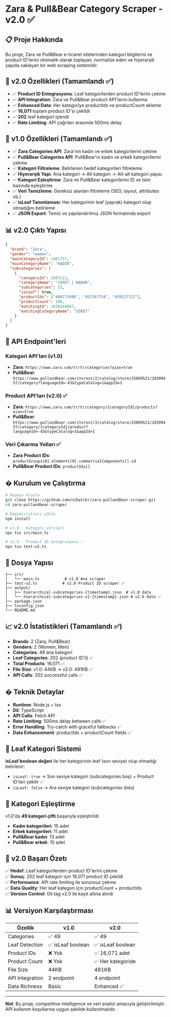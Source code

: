 # Zara & Pull&Bear Category Scraper - v2.0 ✅

## 📋 Proje Hakkında

Bu proje, Zara ve Pull&Bear e-ticaret sitelerinden kategori bilgilerini ve product ID'lerini otomatik olarak toplayan, normalize eden ve hiyerarşik yapıda saklayan bir web scraping sistemidir.

## 🎯 v2.0 Özellikleri (Tamamlandı ✅)

- ✅ **Product ID Entegrasyonu**: Leaf kategorilerden product ID'lerini çekme
- ✅ **API Integration**: Zara ve Pull&Bear product API'larını kullanma
- ✅ **Enhanced Data**: Her kategoriye productIds ve productCount ekleme
- ✅ **16,071** toplam product ID'si çekildi
- ✅ **202** leaf kategori işlendi
- ✅ **Rate Limiting**: API çağrıları arasında 500ms delay

## 🎯 v1.0 Özellikleri (Tamamlandı ✅)

- ✅ **Zara Categories API**: Zara'nın kadın ve erkek kategorilerini çekme
- ✅ **Pull&Bear Categories API**: Pull&Bear'ın kadın ve erkek kategorilerini çekme  
- ✅ **Kategori Filtreleme**: Belirlenen hedef kategorileri filtreleme
- ✅ **Hiyerarşik Yapı**: Ana kategori → Alt kategori → Alt-alt kategori yapısı
- ✅ **Kategori Eşleştirme**: Zara ve Pull&Bear kategorilerini ID ve isim bazında eşleştirme
- ✅ **Veri Temizleme**: Gereksiz alanları filtreleme (SEO, layout, attributes vb.)
- ✅ **isLeaf Tanımlaması**: Her kategorinin leaf (yaprak) kategori olup olmadığını belirleme
- ✅ **JSON Export**: Temiz ve yapılandırılmış JSON formatında export

## 📊 v2.0 Çıktı Yapısı

```json
{
  "brand": "Zara",
  "gender": "women", 
  "mainCategoryId": 1881757,
  "mainCategoryName": "KADIN",
  "subcategories": [
    {
      "categoryId": 2583113,
      "categoryName": "CEKET | KABAN",
      "subcategories": [],
      "isLeaf": true,
      "productIds": ["480773496", "452707754", "459127722"],
      "productCount": 106,
      "matchingId": 1030204607,
      "matchingCategoryName": "CEKET"
    }
  ]
}
```

## 🔗 API Endpoint'leri

### Kategori API'ları (v1.0)
- **Zara**: `https://www.zara.com/tr/tr/categories?ajax=true`
- **Pull&Bear**: `https://www.pullandbear.com/itxrest/2/catalog/store/25009521/20309457/category?languageId=-43&typeCatalog=1&appId=1`

### Product API'ları (v2.0) ✅
- **Zara**: `https://www.zara.com/tr/tr/category/{categoryId}/products?ajax=true`
- **Pull&Bear**: `https://www.pullandbear.com/itxrest/3/catalog/store/25009521/20309457/category/{categoryId}/product?languageId=-43&typeCatalog=1&appId=1`

### Veri Çıkarma Yolları ✅
- **Zara Product IDs**: `productGroups[0].elements[0].commercialComponents[].id`
- **Pull&Bear Product IDs**: `productIds[]`

## � Kurulum ve Çalıştırma

```bash
# Repoyu klonla
git clone https://github.com/nihatckr/zara-pullandbear-scraper.git
cd zara-pullandbear-scraper

# Bağımlılıkları yükle
npm install

# v1.0 - Kategori verileri
npx tsx src/main.ts

# v2.0 - Product ID entegrasyonu ✅
npx tsx test-v2.ts
```

## 📁 Dosya Yapısı

```
├── src/
│   └── main.ts           # v1.0 Ana scraper
├── test-v2.ts           # v2.0 Product ID scraper ✅
├── output/
│   ├── hierarchical-subcategories-{timestamp}.json  # v1.0 data
│   └── hierarchical-subcategories-v2-{timestamp}.json # v2.0 data ✅
├── package.json
├── tsconfig.json
└── README.md
```

## 📈 v2.0 İstatistikleri (Tamamlandı ✅)

- **Brands**: 2 (Zara, Pull&Bear)
- **Genders**: 2 (Women, Men)
- **Categories**: 49 ana kategori
- **Leaf Categories**: 202 (product ID'li) ✅
- **Total Products**: 16,071 ✅
- **File Size**: v1.0: 44KB → v2.0: 491KB ✅
- **API Calls**: 202 successful calls ✅

## � Teknik Detaylar

- **Runtime**: Node.js + tsx
- **Dil**: TypeScript
- **API Calls**: Fetch API
- **Rate Limiting**: 500ms delay between calls ✅
- **Error Handling**: Try-catch with graceful fallbacks ✅
- **Data Enhancement**: productIds + productCount fields ✅

## 🌿 Leaf Kategori Sistemi

**isLeaf boolean değeri** ile her kategorinin leaf (son seviye) olup olmadığı belirlenir:
- `isLeaf: true` → Son seviye kategori (subcategories boş) + Product ID'leri çekilir ✅
- `isLeaf: false` → Ara seviye kategori (subcategories dolu)

## 🔄 Kategori Eşleştirme

v1.0'da **49 kategori çifti** başarıyla eşleştirildi:
- **Kadın kategorileri**: 15 adet
- **Erkek kategorileri**: 11 adet  
- **Pull&Bear kadın**: 13 adet
- **Pull&Bear erkek**: 10 adet

## 🎉 v2.0 Başarı Özetı

✅ **Hedef**: Leaf kategorilerden product ID'lerini çekme  
✅ **Sonuç**: 202 leaf kategori için 16,071 product ID çekildi  
✅ **Performance**: API rate limiting ile sorunsuz çekme  
✅ **Data Quality**: Her leaf kategori için productCount + productIds  
✅ **Version Control**: Git tag v2.0 ile kayıt altına alındı  

## 📊 Versiyon Karşılaştırması

| Özellik | v1.0 | v2.0 |
|---------|------|------|
| Categories | ✅ 49 | ✅ 49 |
| Leaf Detection | ✅ isLeaf boolean | ✅ isLeaf boolean |
| Product IDs | ❌ Yok | ✅ 16,071 adet |
| Product Count | ❌ Yok | ✅ Her kategoride |
| File Size | 44KB | 491KB |
| API Integration | 2 endpoint | 4 endpoint |
| Data Richness | Basic | Enhanced ✅ |

---

**Not**: Bu proje, competitive intelligence ve veri analizi amacıyla geliştirilmiştir. API kullanım koşullarına uygun şekilde kullanılmalıdır.
